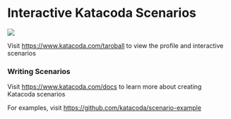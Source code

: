 # Interactive Katacoda Scenarios

[![](http://shields.katacoda.com/katacoda/taroball/count.svg)](https://www.katacoda.com/taroball "Get your profile on Katacoda.com")

Visit https://www.katacoda.com/taroball to view the profile and interactive scenarios

### Writing Scenarios
Visit https://www.katacoda.com/docs to learn more about creating Katacoda scenarios

For examples, visit https://github.com/katacoda/scenario-example
